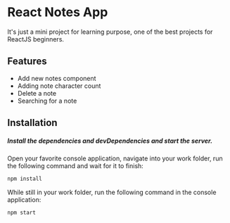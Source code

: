 # React Notes App

It's just a mini project for learning purpose, one of the best projects for ReactJS beginners.

## Features

- Add new notes component
- Adding note character count
- Delete a note
- Searching for a note

## Installation

##### Install the dependencies and devDependencies and start the server.

Open your favorite console application, navigate into your work folder, run the following command and wait for it to finish:

```sh
npm install
```

While still in your work folder, run the following command in the console application:

```sh
npm start
```

